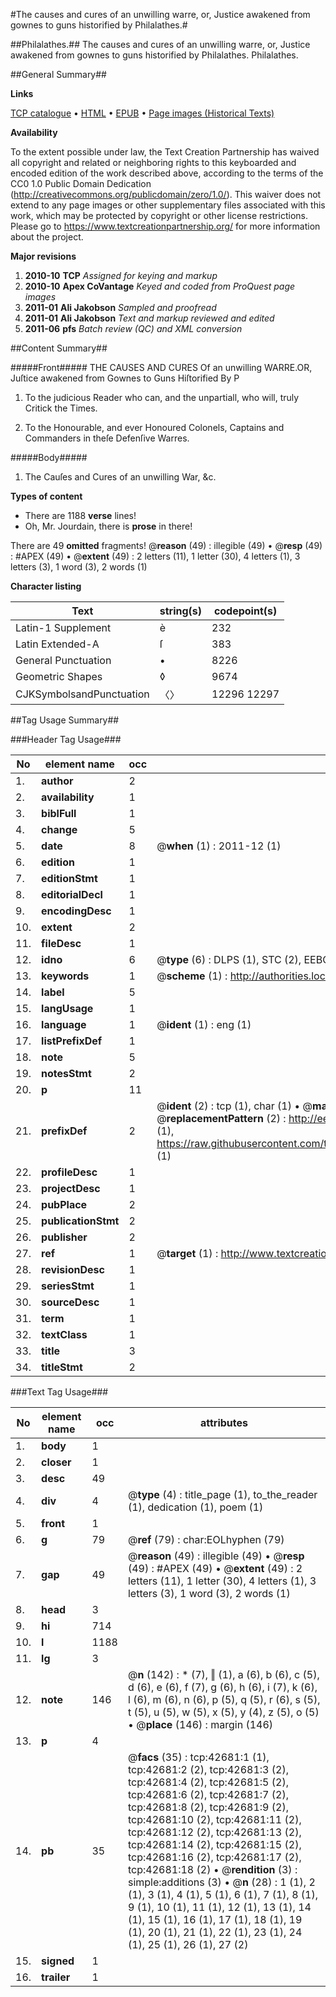 #The causes and cures of an unwilling warre, or, Justice awakened from gownes to guns historified by Philalathes.#

##Philalathes.##
The causes and cures of an unwilling warre, or, Justice awakened from gownes to guns historified by Philalathes.
Philalathes.

##General Summary##

**Links**

[TCP catalogue](http://www.ota.ox.ac.uk/tcp/)  • 
[HTML](http://tei.it.ox.ac.uk/tcp/Texts-HTML/free/A31/A31375.html)  • 
[EPUB](http://tei.it.ox.ac.uk/tcp/Texts-EPUB/free/A31/A31375.epub) • 
[Page images (Historical Texts)](https://historicaltexts.jisc.ac.uk/eebo-09308860e)

**Availability**

To the extent possible under law, the Text Creation Partnership has waived all copyright and related or neighboring rights to this keyboarded and encoded edition of the work described above, according to the terms of the CC0 1.0 Public Domain Dedication (http://creativecommons.org/publicdomain/zero/1.0/). This waiver does not extend to any page images or other supplementary files associated with this work, which may be protected by copyright or other license restrictions. Please go to https://www.textcreationpartnership.org/ for more information about the project.

**Major revisions**

1. __2010-10__ __TCP__ *Assigned for keying and markup*
1. __2010-10__ __Apex CoVantage__ *Keyed and coded from ProQuest page images*
1. __2011-01__ __Ali Jakobson__ *Sampled and proofread*
1. __2011-01__ __Ali Jakobson__ *Text and markup reviewed and edited*
1. __2011-06__ __pfs__ *Batch review (QC) and XML conversion*

##Content Summary##

#####Front#####
THE CAUSES AND CURES Of an unwilling WARRE.OR, Juſtice awakened from Gownes to Guns Hiſtorified By P
1. To the judicious Reader who can, and the unpartiall, who will, truly Critick the Times.

1. To the Honourable, and ever Honoured Colonels, Captains and Commanders in theſe Defenſive Warres.

#####Body#####

1. The Cauſes and Cures of an unwilling War, &c.

**Types of content**

  * There are 1188 **verse** lines!
  * Oh, Mr. Jourdain, there is **prose** in there!

There are 49 **omitted** fragments! 
 @__reason__ (49) : illegible (49)  •  @__resp__ (49) : #APEX (49)  •  @__extent__ (49) : 2 letters (11), 1 letter (30), 4 letters (1), 3 letters (3), 1 word (3), 2 words (1)

**Character listing**


|Text|string(s)|codepoint(s)|
|---|---|---|
|Latin-1 Supplement|è|232|
|Latin Extended-A|ſ|383|
|General Punctuation|•|8226|
|Geometric Shapes|◊|9674|
|CJKSymbolsandPunctuation|〈〉|12296 12297|

##Tag Usage Summary##

###Header Tag Usage###

|No|element name|occ|attributes|
|---|---|---|---|
|1.|__author__|2||
|2.|__availability__|1||
|3.|__biblFull__|1||
|4.|__change__|5||
|5.|__date__|8| @__when__ (1) : 2011-12 (1)|
|6.|__edition__|1||
|7.|__editionStmt__|1||
|8.|__editorialDecl__|1||
|9.|__encodingDesc__|1||
|10.|__extent__|2||
|11.|__fileDesc__|1||
|12.|__idno__|6| @__type__ (6) : DLPS (1), STC (2), EEBO-CITATION (1), OCLC (1), VID (1)|
|13.|__keywords__|1| @__scheme__ (1) : http://authorities.loc.gov/ (1)|
|14.|__label__|5||
|15.|__langUsage__|1||
|16.|__language__|1| @__ident__ (1) : eng (1)|
|17.|__listPrefixDef__|1||
|18.|__note__|5||
|19.|__notesStmt__|2||
|20.|__p__|11||
|21.|__prefixDef__|2| @__ident__ (2) : tcp (1), char (1)  •  @__matchPattern__ (2) : ([0-9\-]+):([0-9IVX]+) (1), (.+) (1)  •  @__replacementPattern__ (2) : http://eebo.chadwyck.com/downloadtiff?vid=$1&page=$2 (1), https://raw.githubusercontent.com/textcreationpartnership/Texts/master/tcpchars.xml#$1 (1)|
|22.|__profileDesc__|1||
|23.|__projectDesc__|1||
|24.|__pubPlace__|2||
|25.|__publicationStmt__|2||
|26.|__publisher__|2||
|27.|__ref__|1| @__target__ (1) : http://www.textcreationpartnership.org/docs/. (1)|
|28.|__revisionDesc__|1||
|29.|__seriesStmt__|1||
|30.|__sourceDesc__|1||
|31.|__term__|1||
|32.|__textClass__|1||
|33.|__title__|3||
|34.|__titleStmt__|2||


###Text Tag Usage###

|No|element name|occ|attributes|
|---|---|---|---|
|1.|__body__|1||
|2.|__closer__|1||
|3.|__desc__|49||
|4.|__div__|4| @__type__ (4) : title_page (1), to_the_reader (1), dedication (1), poem (1)|
|5.|__front__|1||
|6.|__g__|79| @__ref__ (79) : char:EOLhyphen (79)|
|7.|__gap__|49| @__reason__ (49) : illegible (49)  •  @__resp__ (49) : #APEX (49)  •  @__extent__ (49) : 2 letters (11), 1 letter (30), 4 letters (1), 3 letters (3), 1 word (3), 2 words (1)|
|8.|__head__|3||
|9.|__hi__|714||
|10.|__l__|1188||
|11.|__lg__|3||
|12.|__note__|146| @__n__ (142) : * (7), ‖ (1), a (6), b (6), c (5), d (6), e (6), f (7), g (6), h (6), i (7), k (6), l (6), m (6), n (6), p (5), q (5), r (6), s (5), t (5), u (5), w (5), x (5), y (4), z (5), o (5)  •  @__place__ (146) : margin (146)|
|13.|__p__|4||
|14.|__pb__|35| @__facs__ (35) : tcp:42681:1 (1), tcp:42681:2 (2), tcp:42681:3 (2), tcp:42681:4 (2), tcp:42681:5 (2), tcp:42681:6 (2), tcp:42681:7 (2), tcp:42681:8 (2), tcp:42681:9 (2), tcp:42681:10 (2), tcp:42681:11 (2), tcp:42681:12 (2), tcp:42681:13 (2), tcp:42681:14 (2), tcp:42681:15 (2), tcp:42681:16 (2), tcp:42681:17 (2), tcp:42681:18 (2)  •  @__rendition__ (3) : simple:additions (3)  •  @__n__ (28) : 1 (1), 2 (1), 3 (1), 4 (1), 5 (1), 6 (1), 7 (1), 8 (1), 9 (1), 10 (1), 11 (1), 12 (1), 13 (1), 14 (1), 15 (1), 16 (1), 17 (1), 18 (1), 19 (1), 20 (1), 21 (1), 22 (1), 23 (1), 24 (1), 25 (1), 26 (1), 27 (2)|
|15.|__signed__|1||
|16.|__trailer__|1||
